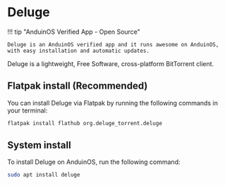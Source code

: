 # Deluge

!!! tip "AnduinOS Verified App - Open Source"

    Deluge is an AnduinOS verified app and it runs awesome on AnduinOS, with easy installation and automatic updates.

Deluge is a lightweight, Free Software, cross-platform BitTorrent client.

## Flatpak install (Recommended)

You can install Deluge via Flatpak by running the following commands in your terminal:

```bash
flatpak install flathub org.deluge_torrent.deluge
```

## System install

To install Deluge on AnduinOS, run the following command:

```bash
sudo apt install deluge
```
